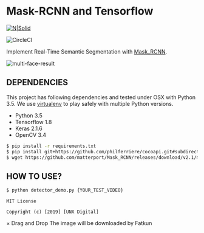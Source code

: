# Mask-RCNN and Tensorflow

[![N|Solid](https://res.cloudinary.com/dlvaangxn/image/upload/c_scale,w_150/v1563630297/unx-logo.png)](https://www.unxdigital.com/)

![CircleCI](https://circleci.com/gh/google/wikiloop-battlefield/tree/master.svg?style=svg)

Implement Real-Time Semantic Segmentation with [Mask_RCNN](https://github.com/matterport/Mask_RCNN).

![multi-face-result](https://raw.githubusercontent.com/unx-digital/Age-Gender-CNN-TensorFlow/master/images/multiple-faces-result.png)

## DEPENDENCIES
This project has following dependencies and tested under OSX with Python 3.5. We use [virtualenv](https://virtualenv.pypa.io/en/latest/) to play safely with multiple Python versions.

- Python 3.5
- Tensorflow 1.8
- Keras 2.1.6
- OpenCV 3.4

```bash
$ pip install -r requirements.txt
$ pip install git+https://github.com/philferriere/cocoapi.git#subdirectory=PythonAPI
$ wget https://github.com/matterport/Mask_RCNN/releases/download/v2.1/mask_rcnn_balloon.h5
```


## HOW TO USE?

```bash
$ python detector_demo.py {YOUR_TEST_VIDEO}
```


```
MIT License

Copyright (c) [2019] [UNX Digital]
```
×
Drag and Drop
The image will be downloaded by Fatkun